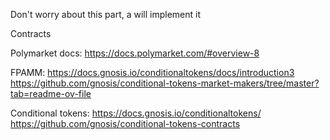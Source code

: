 Don't worry about this part, a will implement it


Contracts

Polymarket docs: https://docs.polymarket.com/#overview-8

FPAMM: https://docs.gnosis.io/conditionaltokens/docs/introduction3
https://github.com/gnosis/conditional-tokens-market-makers/tree/master?tab=readme-ov-file

Conditional tokens: https://docs.gnosis.io/conditionaltokens/
https://github.com/gnosis/conditional-tokens-contracts
